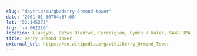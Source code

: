```yaml
---
slug: "daytrip/eu/gb/derry-ormond-tower"
date: '2001-01-30T04:37:00'
lat: '52.145272'
lng: '-4.062310'
location: Llangybi, Betws Bledrws, Ceredigion, Cymru / Wales, SA48 8PA, United Kingdom
title: Derry Ormond Tower
external_url: https://en.wikipedia.org/wiki/Derry_Ormond_Tower
---
```




